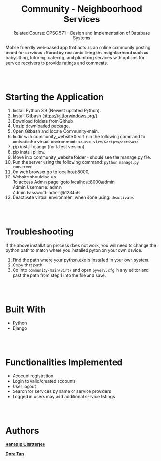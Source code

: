 <h1 align="center">Community - Neighboorhood Services</h1>

<p align="center">Related Course: CPSC 571 - Design and Implementation of Database Systems</p>

<p> Mobile friendly web‑based app that acts as an online community posting board for services offered by residents living the neighborhood such
as babysitting, tutoring, catering, and plumbing services with options for service receivers to provide ratings and comments.

<br></br>

# Starting the Application
1. Install Python 3.9 (Newest updated Python). <br>
2. Install Gitbash (https://gitforwindows.org/). <br>
3. Download folders from Github. <br>
4. Unzip downloaded package. <br>
5. Open Gitbash and locate Community-main. <br>
6. In dir with community_website & virt run the following command to activate the virtual environment: `source virt/Scripts/activate` <br>
7. pip install django (for latest version). <br>
8. pip install pillow. <br>
9. Move into community_website folder - should see the manage.py file. <br>
10. Run the server using the following command: `python manage.py runserver` <br>
11. On web browser go to localhost:8000. <br>
12. Website should be up. <br>
        To access Admin page: goto localhost:8000/admin <br>
            Admin Username: admin <br>
            Admin Password: admin@123456 <br>
13. Deactivate virtual environment when done using: `deactivate`.

<br></br>

# Troubleshooting
If the above installation process does not work, you will need to change the python path to match where you installed pyton on your own device.

1. Find the path where your python.exe is installed in your own system. <br>
2. Copy that path. <br>
3. Go into `community-main/virt/` and open `pyvenv.cfg` in any editor and past the path from step 1 into the file and save.

<br></br>

# Built With
- Python
- Django

<br></br>

# Functionalities Implemented
- Acocunt registration
- Login to valid/created accounts
- User logout
- Search for services by name or service providers
- Logged in users may add additional service listings 

<br></br>

# Authors

[**Ranadip Chatterjee**](https://github.com/oBhodrolok)

[**Dora Tan**](https://github.com/DoughraT)

